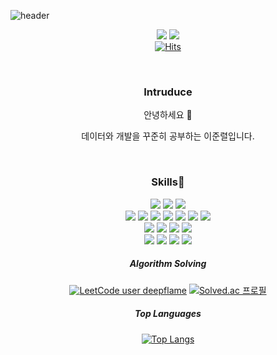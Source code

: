 ![header](https://capsule-render.vercel.app/api?type=waving&color=31A8FF&fontColor=FFFFFF&height=200&section=header&text=Welcome&fontAlign=25&fontAlignY=40)

<div align=center>

<a href="https://deep-flame.tistory.com/" target="_blank"><img src="https://img.shields.io/badge/Blog-121D33?style=flat&logo=Blogger&logoColor=white"/></a>
<a href="https://www.linkedin.com/in/deep-flame/" target="_blank"><img src="https://img.shields.io/badge/LinkedIn-0A66C2?style=flat&logo=LinkedIn&logoColor=white"/></a>
<br/>
[![Hits](https://hits.seeyoufarm.com/api/count/incr/badge.svg?url=https%3A%2F%2Fgithub.com%2FDeepFlame-JR&count_bg=%2379C83D&title_bg=%23515151&icon=&icon_color=%23E7E7E7&title=hits&edge_flat=false)](https://hits.seeyoufarm.com)

<br/>

### Intruduce
안녕하세요 🙌   

데이터와 개발을 꾸준히 공부하는 이준렬입니다.   

<br/>

### Skills💪
<img src="https://img.shields.io/badge/Python-3776AB?style=flat&logo=Python&logoColor=white">
<img src="https://img.shields.io/badge/-C%23-00599C?style=flat&logo=Csharp&logoColor=white">
<img src="https://img.shields.io/badge/Scala-DC322F?style=flat&logo=Scala&logoColor=white">  
<br/>
<img src="https://img.shields.io/badge/MySQL-4479A1?style=flat&logo=MySQL&logoColor=white">
<img src="https://img.shields.io/badge/PostgreSQL-4169E1?style=flat&logo=PostgreSQL&logoColor=white">
<img src="https://img.shields.io/badge/MongoDB-47A248?style=flat&logo=MongoDB&logoColor=white">
<img src="https://img.shields.io/badge/Hadoop-66CCFF?style=flat&logo=ApacheHadoop&logoColor=white">
<img src="https://img.shields.io/badge/Spark-E53525?style=flat&logo=ApacheSpark&logoColor=white">
<img src="https://img.shields.io/badge/Hive-FDEE21?style=flat&logo=ApacheHive&logoColor=white">
<img src="https://img.shields.io/badge/Airflow-017CEE?style=flat&logo=ApacheAirflow&logoColor=white">
<br/>
<img src="https://img.shields.io/badge/Jupyter-F37626?style=flat&logo=Jupyter&logoColor=white">
<img src="https://img.shields.io/badge/TensorFlow-FF6F00?style=flat&logo=TensorFlow&logoColor=white">
<img src="https://img.shields.io/badge/Keras-D00000?style=flat&logo=Keras&logoColor=white">
<img src="https://img.shields.io/badge/R-276DC3?style=flat&logo=R&logoColor=white">
<br/>
<img src="https://img.shields.io/badge/AWS-232F3E?style=flat&logo=AmazonAWS&logoColor=white">
<img src="https://img.shields.io/badge/GCP-4285F4?style=flat&logo=GoogleCloud&logoColor=white">
<img src="https://img.shields.io/badge/Git-F05032?style=flat&logo=Git&logoColor=white">
<img src="https://img.shields.io/badge/GitHub-181717?style=flat&logo=GitHub&logoColor=white">

##### Algorithm Solving
[![LeetCode user deepflame](https://img.shields.io/badge/dynamic/json?style=for-the-badge&labelColor=black&color=%23ffa116&label=Solved&query=solved&url=https%3A%2F%2Fleetcode-badge.vercel.app%2Fapi%2Fusers%2Fdeepflame&logo=leetcode&logoColor=yellow)](https://leetcode.com/deepflame/)
[![Solved.ac
프로필](http://mazassumnida.wtf/api/mini/generate_badge?boj=wnsfuf0121)](https://solved.ac/wnsfuf0121)

  
##### Top Languages
  
[![Top Langs](https://github-readme-stats.vercel.app/api/top-langs/?username=DeepFlame-JR&layout=compact&theme=dracula)](https://github.com/metleeha)
  
</div>




